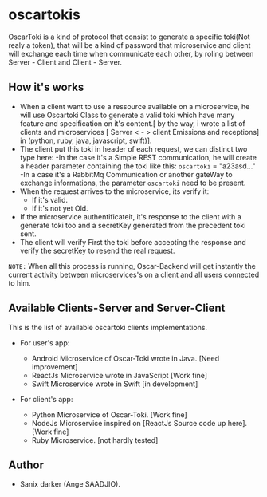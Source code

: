 # oscartokis

OscarToki is a kind of protocol that consist to generate a specific toki(Not realy a token), 
that will be a kind of password that microservice and client will exchange each time when communicate each other,
by roling between Server - Client and Client - Server.

## How it's works

- When a client want to use a ressource available on a microservice, he will use Oscartoki Class to generate a valid toki which have many feature and specification on it's content.[ by the way, i wrote a list of clients and microservices [ Server < - > client Emissions and receptions] in (python, ruby, java, javascript, swift)].
- The client put this toki in header of each request, we can distinct two type here:
    -In the case it's a Simple REST communication, he will create a header parameter containing the toki like this: `oscartoki` = "a23asd..."
    -In a case it's a RabbitMq Communication or another gateWay to exchange informations, the parameter `oscartoki` need to be present.
- When the request arrives to the microservice, its verify it:
    - If it's valid.
    - If it's not yet Old.
- If the microservice authentificateit, it's response to the client with a generate toki too and a secretKey generated from the precedent toki sent.
- The client will verify First the toki before accepting the response and verify the secretKey to resend the real request.

`NOTE:` When all this process is running, Oscar-Backend will get instantly the current activity between microservices's on a client and all users connected to him.

## Available Clients-Server and Server-Client

This is the list of available oscartoki clients implementations.
- For user's app:
    - Android Microservice of Oscar-Toki wrote in Java. [Need improvement]
    - ReactJs Microservice wrote in JavaScript [Work fine]
    - Swift Microservice wrote in Swift [in development]

- For client's app:
    - Python Microservice of Oscar-Toki. [Work fine]
    - NodeJs Microservice inspired on [ReactJs Source code up here]. [Work fine]
    - Ruby Microservice. [not hardly tested]

## Author

- Sanix darker (Ange SAADJIO).